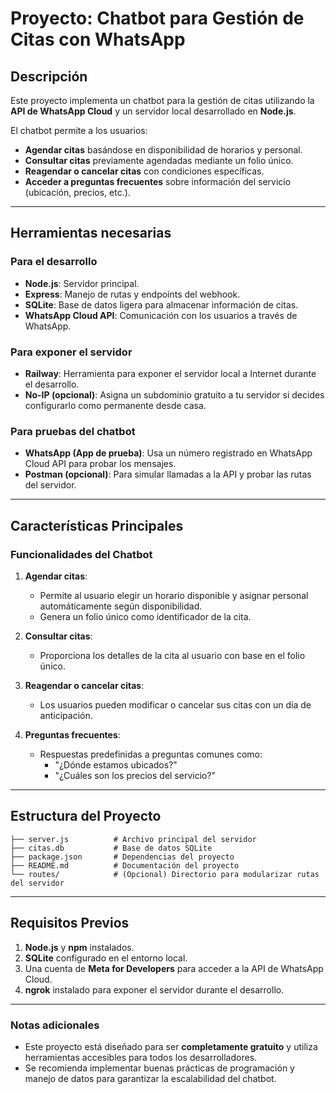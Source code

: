 # Proyecto: Chatbot para Gestión de Citas con WhatsApp

## Descripción
Este proyecto implementa un chatbot para la gestión de citas utilizando la **API de WhatsApp Cloud** y un servidor local desarrollado en **Node.js**. 

El chatbot permite a los usuarios:
- **Agendar citas** basándose en disponibilidad de horarios y personal.
- **Consultar citas** previamente agendadas mediante un folio único.
- **Reagendar o cancelar citas** con condiciones específicas.
- **Acceder a preguntas frecuentes** sobre información del servicio (ubicación, precios, etc.).

---

## Herramientas necesarias

### Para el desarrollo
- **Node.js**: Servidor principal.
- **Express**: Manejo de rutas y endpoints del webhook.
- **SQLite**: Base de datos ligera para almacenar información de citas.
- **WhatsApp Cloud API**: Comunicación con los usuarios a través de WhatsApp.

### Para exponer el servidor
- **Railway**: Herramienta para exponer el servidor local a Internet durante el desarrollo.
- **No-IP (opcional)**: Asigna un subdominio gratuito a tu servidor si decides configurarlo como permanente desde casa.

### Para pruebas del chatbot
- **WhatsApp (App de prueba)**: Usa un número registrado en WhatsApp Cloud API para probar los mensajes.
- **Postman (opcional)**: Para simular llamadas a la API y probar las rutas del servidor.

---

## Características Principales

### Funcionalidades del Chatbot
1. **Agendar citas**:
   - Permite al usuario elegir un horario disponible y asignar personal automáticamente según disponibilidad.
   - Genera un folio único como identificador de la cita.

2. **Consultar citas**:
   - Proporciona los detalles de la cita al usuario con base en el folio único.

3. **Reagendar o cancelar citas**:
   - Los usuarios pueden modificar o cancelar sus citas con un día de anticipación.

4. **Preguntas frecuentes**:
   - Respuestas predefinidas a preguntas comunes como:
     - "¿Dónde estamos ubicados?"
     - "¿Cuáles son los precios del servicio?"

---
## Estructura del Proyecto

```
├── server.js          # Archivo principal del servidor
├── citas.db           # Base de datos SQLite
├── package.json       # Dependencias del proyecto
├── README.md          # Documentación del proyecto
└── routes/            # (Opcional) Directorio para modularizar rutas del servidor
```

---

## Requisitos Previos
1. **Node.js** y **npm** instalados.
2. **SQLite** configurado en el entorno local.
3. Una cuenta de **Meta for Developers** para acceder a la API de WhatsApp Cloud.
4. **ngrok** instalado para exponer el servidor durante el desarrollo.
---

### Notas adicionales
- Este proyecto está diseñado para ser **completamente gratuito** y utiliza herramientas accesibles para todos los desarrolladores.
- Se recomienda implementar buenas prácticas de programación y manejo de datos para garantizar la escalabilidad del chatbot.
